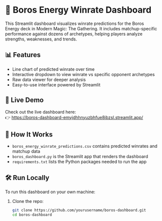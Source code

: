 # 🔴 Boros Energy Winrate Dashboard

This Streamlit dashboard visualizes winrate predictions for the Boros Energy deck in Modern Magic: The Gathering. It includes matchup-specific performance against dozens of archetypes, helping players analyze strengths, weaknesses, and trends.

## 📊 Features

- Line chart of predicted winrate over time
- Interactive dropdown to view winrate vs specific opponent archetypes
- Raw data viewer for deeper analysis
- Easy-to-use interface powered by Streamlit

## 🚀 Live Demo

Check out the live dashboard here:  
👉 https://boros-dashboard-emyjdhhnyuzbhfue8ibzsl.streamlit.app/


## 🧠 How It Works

- `boros_energy_winrate_predictions.csv` contains predicted winrates and matchup data
- `boros_dashboard.py` is the Streamlit app that renders the dashboard
- `requirements.txt` lists the Python packages needed to run the app

## 🛠️ Run Locally

To run this dashboard on your own machine:

1. Clone the repo:
   ```bash
   git clone https://github.com/yourusername/boros-dashboard.git
   cd boros-dashboard
